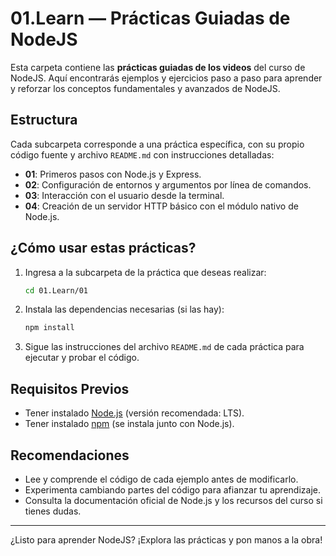 # 01.Learn — Prácticas Guiadas de NodeJS

Esta carpeta contiene las **prácticas guiadas de los videos** del curso de NodeJS. Aquí encontrarás ejemplos y ejercicios paso a paso para aprender y reforzar los conceptos fundamentales y avanzados de NodeJS.

## Estructura

Cada subcarpeta corresponde a una práctica específica, con su propio código fuente y archivo `README.md` con instrucciones detalladas:

- **01**: Primeros pasos con Node.js y Express.
- **02**: Configuración de entornos y argumentos por línea de comandos.
- **03**: Interacción con el usuario desde la terminal.
- **04**: Creación de un servidor HTTP básico con el módulo nativo de Node.js.

## ¿Cómo usar estas prácticas?

1. Ingresa a la subcarpeta de la práctica que deseas realizar:
   ```sh
   cd 01.Learn/01
   ```
2. Instala las dependencias necesarias (si las hay):
   ```sh
   npm install
   ```
3. Sigue las instrucciones del archivo `README.md` de cada práctica para ejecutar y probar el código.

## Requisitos Previos

- Tener instalado [Node.js](https://nodejs.org/) (versión recomendada: LTS).
- Tener instalado [npm](https://www.npmjs.com/) (se instala junto con Node.js).

## Recomendaciones

- Lee y comprende el código de cada ejemplo antes de modificarlo.
- Experimenta cambiando partes del código para afianzar tu aprendizaje.
- Consulta la documentación oficial de Node.js y los recursos del curso si tienes dudas.

---

¿Listo para aprender NodeJS? ¡Explora las prácticas y pon manos a la obra!

